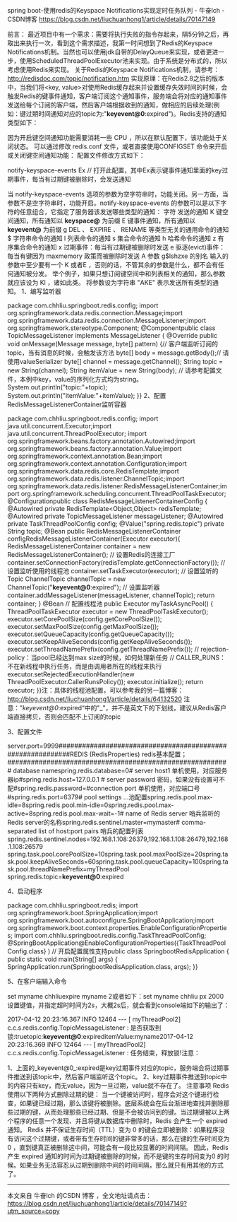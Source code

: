 spring boot-使用redis的Keyspace Notifications实现定时任务队列 - 牛奋lch - CSDN博客 https://blog.csdn.net/liuchuanhong1/article/details/70147149

前言：
最近项目中有一个需求：需要将执行失败的指令存起来，隔5分钟之后，再取出来执行一次，看到这个需求描述，我第一时间想到了Redis的Keyspace Notifications机制。当然也可以使用jdk自带的DelayQueue来实现，或者更进一步，使用ScheduledThreadPoolExecutor池来实现。由于系统是分布式的，所以考虑使用Redis来实现。
关于Redis的Keyspace Notifications机制，请参考：http://redisdoc.com/topic/notification.htm
实现原理：在Redis2.8之后的版本中，当我们将<key, value>对使用Redis缓存起来并设置缓存失效时间的时候，会触发Redis的键事件通知，客户端订阅这个通知事件，服务端会将对应的通知事件发送给每个订阅的客户端，然后客户端根据收到的通知，做相应的后续处理(例如：键过期时间通知对应的topic为:"__keyevent@0__:expired")。Redis支持的通知类型如下：

因为开启键空间通知功能需要消耗一些 CPU ，所以在默认配置下，该功能处于关闭状态。
可以通过修改 redis.conf 文件，或者直接使用CONFIGSET 命令来开启或关闭键空间通知功能：
配置文件修改方式如下：

notify-keyspace-events Ex  // 打开此配置，其中Ex表示键事件通知里面的key过期事件，每当有过期键被删除时，会发送通知

当 notify-keyspace-events 选项的参数为空字符串时，功能关闭。另一方面，当参数不是空字符串时，功能开启。notify-keyspace-events 的参数可以是以下字符的任意组合，它指定了服务器该发送哪些类型的通知：
字符
发送的通知
K
键空间通知，所有通知以 __keyspace@<db>__ 为前缀
E
键事件通知，所有通知以 __keyevent@<db>__ 为前缀
g
DEL 、 
EXPIRE 、 RENAME 等类型无关的通用命令的通知
$
字符串命令的通知
l
列表命令的通知
s
集合命令的通知
h
哈希命令的通知
z
有序集合命令的通知
x
过期事件：每当有过期键被删除时发送
e
驱逐(evict)事件：每当有键因为 maxmemory 政策而被删除时发送
A
参数 g$lshzxe 的别名
输入的参数中至少要有一个 K 或者E ，否则的话，不管其余的参数是什么，都不会有任何通知被分发。
举个例子，如果只想订阅键空间中和列表相关的通知，那么参数就应该设为 Kl ，诸如此类。
将参数设为字符串 "AKE" 表示发送所有类型的通知。
1、编写监听器

package com.chhliu.springboot.redis.config;  import org.springframework.data.redis.connection.Message;import org.springframework.data.redis.connection.MessageListener;import org.springframework.stereotype.Component; @Componentpublic class TopicMessageListener implements MessageListener { 	@Override	public void onMessage(Message message, byte[] pattern) {// 客户端监听订阅的topic，当有消息的时候，会触发该方法        	byte[] body = message.getBody();// 请使用valueSerializer        	byte[] channel = message.getChannel();        	String topic = new String(channel);        	String itemValue = new String(body);        	// 请参考配置文件，本例中key，value的序列化方式均为string。        	System.out.println("topic:"+topic);        	System.out.println("itemValue:"+itemValue);	}}
2、配置RedisMessageListenerContainer监听容器


package com.chhliu.springboot.redis.config; import java.util.concurrent.Executor;import java.util.concurrent.ThreadPoolExecutor; import org.springframework.beans.factory.annotation.Autowired;import org.springframework.beans.factory.annotation.Value;import org.springframework.context.annotation.Bean;import org.springframework.context.annotation.Configuration;import org.springframework.data.redis.core.RedisTemplate;import org.springframework.data.redis.listener.ChannelTopic;import org.springframework.data.redis.listener.RedisMessageListenerContainer;import org.springframework.scheduling.concurrent.ThreadPoolTaskExecutor; @Configurationpublic class RedisMessageListenerContainerConfig {		@Autowired	private RedisTemplate<Object,Object> redisTemplate;		@Autowired	private TopicMessageListener messageListener;		@Autowired	private TaskThreadPoolConfig config;		@Value("spring.redis.topic")	private String topic;		@Bean	public RedisMessageListenerContainer configRedisMessageListenerContainer(Executor executor){		RedisMessageListenerContainer container = new RedisMessageListenerContainer();		// 设置Redis的连接工厂		container.setConnectionFactory(redisTemplate.getConnectionFactory());		// 设置监听使用的线程池		container.setTaskExecutor(executor);		// 设置监听的Topic		ChannelTopic channelTopic = new ChannelTopic("__keyevent@0__:expired");		// 设置监听器		container.addMessageListener(messageListener, channelTopic);		return container;	}		@Bean // 配置线程池	public Executor myTaskAsyncPool() {		ThreadPoolTaskExecutor executor = new ThreadPoolTaskExecutor();		executor.setCorePoolSize(config.getCorePoolSize());		executor.setMaxPoolSize(config.getMaxPoolSize());		executor.setQueueCapacity(config.getQueueCapacity());		executor.setKeepAliveSeconds(config.getKeepAliveSeconds());		executor.setThreadNamePrefix(config.getThreadNamePrefix()); 		// rejection-policy：当pool已经达到max size的时候，如何处理新任务		// CALLER_RUNS：不在新线程中执行任务，而是由调用者所在的线程来执行		executor.setRejectedExecutionHandler(new ThreadPoolExecutor.CallerRunsPolicy());		executor.initialize();		return executor;	}}注：具体的线程池配置，可以参考我的另一篇博客：http://blog.csdn.net/liuchuanhong1/article/details/64132520
注意：”_keyevent@0_:expired“中的"_"，并不是英文下的下划线，建议从Redis客户端直接拷贝，否则会匹配不上订阅的topic

3、配置文件

server.port=9999###########################################################REDIS (RedisProperties) redis基本配置；######################################################### database namespring.redis.database=0# server host1 单机使用，对应服务器ip#spring.redis.host=127.0.0.1  # server password 密码，如果没有设置可不配#spring.redis.password=#connection port  单机使用，对应端口号#spring.redis.port=6379# pool settings ...池配置spring.redis.pool.max-idle=8spring.redis.pool.min-idle=0spring.redis.pool.max-active=8spring.redis.pool.max-wait=-1# name of Redis server  哨兵监听的Redis server的名称spring.redis.sentinel.master=mymaster# comma-separated list of host:port pairs  哨兵的配置列表spring.redis.sentinel.nodes=192.168.1.108:26379,192.168.1.108:26479,192.168.1.108:26579 spring.task.pool.corePoolSize=10spring.task.pool.maxPoolSize=20spring.task.pool.keepAliveSeconds=60spring.task.pool.queueCapacity=100spring.task.pool.threadNamePrefix=myThreadPool spring.redis.topic=__keyevent@0__:expired

4、启动程序


package com.chhliu.springboot.redis; import org.springframework.boot.SpringApplication;import org.springframework.boot.autoconfigure.SpringBootApplication;import org.springframework.boot.context.properties.EnableConfigurationProperties; import com.chhliu.springboot.redis.config.TaskThreadPoolConfig; @SpringBootApplication@EnableConfigurationProperties({TaskThreadPoolConfig.class} ) // 开启配置属性支持public class SpringbootRedisApplication {		public static void main(String[] args) {		SpringApplication.run(SpringbootRedisApplication.class, args);	}}

5、在客户端输入命令


set myname chhliuexpire myname 2或者如下：set myname chhliu px 2000设置键值，并指定超时时间为2s，大概2s后，就会看到console端如下的输出了：


2017-04-12 20:23:16.367  INFO 12464 --- [  myThreadPool2] c.c.s.redis.config.TopicMessageListener  : 是否获取到锁:truetopic:__keyevent@0__:expireditemValue:myname2017-04-12 20:23:16.369  INFO 12464 --- [  myThreadPool2] c.c.s.redis.config.TopicMessageListener  : 任务结束，释放锁!注意：

1、上面的_keyevent@0_:expired是key过期事件对应的topic，服务端会将过期事件推送到该topic中，然后客户端监听这个topic。
2、key过期事件推送到topic中的内容只有key，而无value，因为一旦过期，value就不存在了。
注意事项
Redis 使用以下两种方式删除过期的键：
当一个键被访问时，程序会对这个键进行检查，如果键已经过期，那么该键将被删除。底层系统会在后台渐进地查找并删除那些过期的键，从而处理那些已经过期、但是不会被访问到的键。当过期键被以上两个程序的任意一个发现、并且将键从数据库中删除时，Redis 会产生一个 expired 通知。
Redis 并不保证生存时间（TTL）变为 0 的键会立即被删除：如果程序没有访问这个过期键，或者带有生存时间的键非常多的话，那么在键的生存时间变为0 ，直到键真正被删除这中间，可能会有一段比较显著的时间间隔。
因此，Redis 产生 expired 通知的时间为过期键被删除的时候，而不是键的生存时间变为0 的时候。如果业务无法容忍从过期到删除中间的时间间隔，那么就只有用其他的方式了。

---------------------

本文来自 牛奋lch 的CSDN 博客 ，全文地址请点击：https://blog.csdn.net/liuchuanhong1/article/details/70147149?utm_source=copy 
